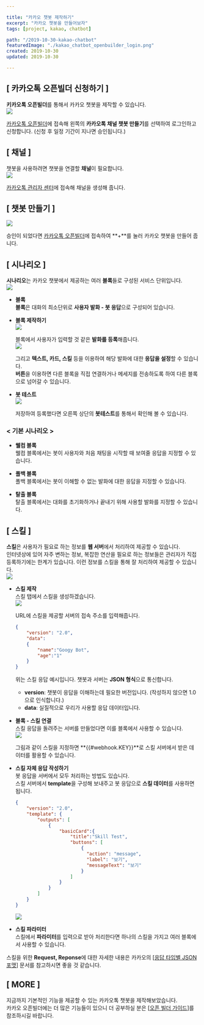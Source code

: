 ```yaml
---

title: "카카오 챗봇 제작하기"
excerpt: "카카오 챗봇을 만들어보자"
tags: [project, kakao, chatbot]

path: "/2019-10-30-kakao-chatbot"
featuredImage: "./kakao_chatbot_openbuilder_login.png"
created: 2019-10-30
updated: 2019-10-30

---
```


## \[ 카카오톡 오픈빌더 신청하기 \]  
  **키카오톡 오픈빌더**를 통해서 카카오 챗봇을 제작할 수 있습니다.  
  ![](kakao_chatbot_openbuilder_login.png)  

  [카카오톡 오픈빌더](https://i.kakao.com/login)에 접속해 왼쪽의 **카카오톡 채널 챗봇 만들기**를 선택하여 로그인하고 신청합니다. (신청 후 일정 기간이 지나면 승인됩니다.)

## \[ 채널 \]  
  챗봇을 사용하려면 챗봇을 연결할 **채널**이 필요합니다.  
  ![](kakao_chatbot_make_channel.png)  

  [카카오톡 관리자 센터](https://center-pf.kakao.com/)에 접속해 채널을 생성해 줍니다.
  
## \[ 챗봇 만들기 \]  
  ![](kakao_chatbot_make_bot.png)  

  승인이 되었다면 [카카오톡 오픈빌더](https://i.kakao.com/openbuilder)에 접속하여 **+**를 눌러 카카오 챗봇을 만들어 줍니다.  
  
  
## \[ 시나리오 \]  
  **시나리오**는 카카오 챗봇에서 제공하는 여러 **블록**들로 구성된 서비스 단위입니다.  
  ![](kakao_chatbot_make_senario.png)  

  * **블록**  
    **블록**은 대화의 최소단위로 **사용자 발화 - 봇 응답**으로 구성되어 있습니다.  
    
  * **블록 제작하기**  
    ![](kakao_chatbot_user_talk.png)  

    블록에서 사용자가 입력할 것 같은 **발화를 등록**해줍니다.  
    ![](kakao_chatbot_response_buttons.png)  

    그리고 **텍스트, 카드, 스킬** 등을 이용하여 해당 발화에 대한 **응답을 설정**할 수 있습니다.  
    **버튼**을 이용하면 다른 블록을 직접 연결하거나 메세지를 전송하도록 하여 다른 블록으로 넘어갈 수 있습니다.  
    
  * **봇 테스트**  
    ![](kakao_chatbot_bot_test.png)  

    저장하여 등록했다면 오른쪽 상단의 **봇테스트**를 통해서 확인해 볼 수 있습니다.  
  
### \< 기본 시나리오 \>  
  * **웰컴 블록**  
    웰컴 블록에서는 봇이 사용자와 처음 채팅을 시작할 때 보여줄 응답을 지정할 수 있습니다.  
  * **폴백 블록**  
    폴백 블록에서는 봇이 이해할 수 없는 발화에 대한 응답을 지정할 수 있습니다.  
    
  * **탈출 블록**  
    탈출 블록에서는 대화를 초기화하거나 끝내기 위해 사용할 발화를 지정할 수 있습니다.  

## \[ 스킬 \]
  **스킬**은 사용자가 필요로 하는 정보를 **웹 서버**에서 처리하여 제공할 수 있습니다.  
  인터넷상에 있어 자주 변하는 정보, 복잡한 연산을 필요로 하는 정보들은 관리자가 직접 등록하기에는 한계가 있습니다. 이런 정보를 스킬을 통해 잘 처리하여 제공할 수 있습니다.  
  ![](kakao_chatbot_skill_network.png)  
   
  * **스킬 제작**  
    스킬 탭에서 스킬을 생성하겠습니다.  
    ![](kakao_chatbot_skill.png)  

    URL에 스킬을 제공할 서버의 접속 주소를 입력해줍니다.  
      
    ``` json
    {
        "version": "2.0",
        "data": 
        {
            "name":"Googy Bot",
            "age":"1"
        }
    }
    ```
    위는 스킬 응답 예시입니다. 챗봇과 서버는 **JSON 형식**으로 통신합니다.  
    * **version**: 챗봇이 응답을 이해하는데 필요한 버전입니다. (작성하지 않으면 1.0으로 인식합니다.)  
    * **data**: 실질적으로 우리가 사용할 응답 데이터입니다.  
    
  * **블록 - 스킬 연결**  
    스킬 응답을 돌려주는 서버를 만들었다면 이를 블록에서 사용할 수 있습니다.  
    ![](kaka_chatbot_skill_block.png)  
    
    그림과 같이 스킬을 지정하면 **\{\{\#webhook.KEY\}\}**로 스킬 서버에서 받은 데이터를 활용할 수 있습니다.  
    
  * **스킬 자체 응답 작성하기**  
    봇 응답을 서버에서 모두 처리하는 방법도 있습니다.  
    스킬 서버에서 **template**을 구성해 보내주고 봇 응답으로 **스킬 데이터**를 사용하면 됩니다.
    ``` json
    {
        "version": "2.0",
        "template": {
            "outputs": [
                {
                    "basicCard":{
                        "title":"Skill Test",
                        "buttons": [
                            {
                              "action": "message",
                              "label": "보기",
                              "messageText": "보기"
                            }
                        ]
                    }
                }
            ]
        }
    }
    ```
    ![](kaka_chatbot_skill_response.png)  
    
  * **스킬 파라미터**  
    스킬에서 **파라미터**를 입력으로 받아 처리한다면 하나의 스킬을 가지고 여러 블록에서 사용할 수 있습니다.  
  
  스킬을 위한 **Request, Reponse**에 대한 자세한 내용은 카카오의 \[[응답 타입별 JSON 포맷](https://i.kakao.com/docs/skill-response-format)\] 문서를 참고하시면 좋을 것 같습니다.  

## \[ MORE \]  
  지금까지 기본적인 기능을 제공할 수 있는 카카오톡 챗봇을 제작해보았습니다.  
  카카오 오픈빌더에는 더 많은 기능들이 있으니 더 공부하실 분은 \[[오픈 빌더 가이드](https://i.kakao.com/docs/getting-started-overview)\]를 참조하시길 바랍니다.  